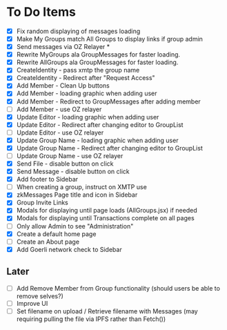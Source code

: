 # To Do Items

- [x] Fix random displaying of messages loading
- [x] Make My Groups match All Groups to display links if group admin
- [x] Send messages via OZ Relayer *
- [x] Rewrite MyGroups ala GroupMessages for faster loading.
- [x] Rewrite AllGroups ala GroupMessages for faster loading.
- [x] CreateIdentity - pass xmtp the group name
- [x] CreateIdentity - Redirect after "Request Access"
- [x] Add Member - Clean Up buttons
- [x] Add Member - loading graphic when adding user
- [x] Add Member - Redirect to GroupMessages after adding member
- [ ] Add Member - use OZ relayer
- [x] Update Editor - loading graphic when adding user
- [x] Update Editor - Redirect after changing editor to GroupList
- [ ] Update Editor - use OZ relayer
- [x] Update Group Name - loading graphic when adding user
- [x] Update Group Name - Redirect after changing editor to GroupList
- [ ] Update Group Name - use OZ relayer
- [x] Send File - disable button on click
- [x] Send Message - disable button on click
- [x] Add footer to Sidebar
- [ ] When creating a group, instruct on XMTP use
- [x] zkMessages Page title and icon in Sidebar
- [X] Group Invite Links
- [x] Modals for displaying until page loads (AllGroups.jsx) if needed
- [x] Modals for displaying until Transactions complete on all pages
- [ ] Only allow Admin to see "Administration"
- [x] Create a default home page
- [ ] Create an About page
- [x] Add Goerli network check to Sidebar

## Later

- [ ] Add Remove Member from Group functionality (should users be able to remove selves?)
- [ ] Improve UI
- [ ] Set filename on upload / Retrieve filename with Messages (may requiring pulling the file via IPFS rather than Fetch())